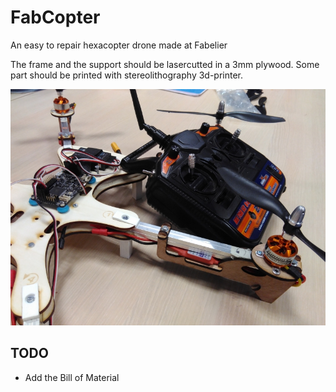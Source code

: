 # FabCopter
An easy to repair hexacopter drone made at Fabelier

The frame and the support should be lasercutted in a 3mm plywood.
Some part should be printed with stereolithography 3d-printer.

![Drone](drone.jpg)

## TODO
- Add the Bill of Material

